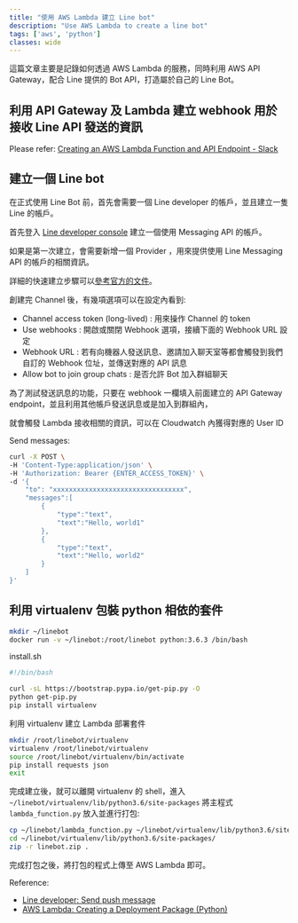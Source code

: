 ```yaml
---
title: "使用 AWS Lambda 建立 Line bot"
description: "Use AWS Lambda to create a line bot"
tags: ['aws', 'python']
classes: wide
---
```


這篇文章主要是記錄如何透過 AWS Lambda 的服務，同時利用 AWS API Gateway，配合 Line 提供的 Bot API，打造屬於自己的 Line Bot。

## 利用 API Gateway 及 Lambda 建立 webhook 用於接收 Line API 發送的資訊

Please refer: [Creating an AWS Lambda Function and API Endpoint - Slack](https://api.slack.com/tutorials/aws-lambda)

## 建立一個 Line bot

在正式使用 Line Bot 前，首先會需要一個 Line developer 的帳戶，並且建立一隻 Line 的帳戶。

首先登入 [Line developer console][line-developer-console] 建立一個使用 Messaging API 的帳戶。

如果是第一次建立，會需要新增一個 Provider ，用來提供使用 Line Messaging API 的帳戶的相關資訊。

詳細的快速建立步驟可以[參考官方的文件][line-developer-getting-started]。

創建完 Channel 後，有幾項選項可以在設定內看到:
- Channel access token (long-lived) : 用來操作 Channel 的 token
- Use webhooks : 開啟或關閉 Webhook 選項，接續下面的 Webhook URL 設定
- Webhook URL : 若有向機器人發送訊息、邀請加入聊天室等都會觸發到我們自訂的 Webhook 位址，並傳送對應的 API 訊息
- Allow bot to join group chats : 是否允許 Bot 加入群組聊天

為了測試發送訊息的功能，只要在 webhook 一欄填入前面建立的 API Gateway endpoint，並且利用其他帳戶發送訊息或是加入到群組內，

就會觸發 Lambda 接收相關的資訊，可以在 Cloudwatch 內獲得對應的 User ID

Send messages:

```bash
curl -X POST \
-H 'Content-Type:application/json' \
-H 'Authorization: Bearer {ENTER_ACCESS_TOKEN}' \
-d '{
    "to": "xxxxxxxxxxxxxxxxxxxxxxxxxxxxxxxxx",
    "messages":[
        {
            "type":"text",
            "text":"Hello, world1"
        },
        {
            "type":"text",
            "text":"Hello, world2"
        }
    ]
}'
```

## 利用 virtualenv 包裝 python 相依的套件 


```bash
mkdir ~/linebot
docker run -v ~/linebot:/root/linebot python:3.6.3 /bin/bash
```

install.sh
```bash
#!/bin/bash

curl -sL https://bootstrap.pypa.io/get-pip.py -O
python get-pip.py
pip install virtualenv
```

利用 virtualenv 建立 Lambda 部署套件

```bash
mkdir /root/linebot/virtualenv
virtualenv /root/linebot/virtualenv
source /root/linebot/virtualenv/bin/activate
pip install requests json
exit
```

完成建立後，就可以離開 virtualenv 的 shell，進入 `~/linebot/virtualenv/lib/python3.6/site-packages` 將主程式 `lambda_function.py` 放入並進行打包:

```bash
cp ~/linebot/lambda_function.py ~/linebot/virtualenv/lib/python3.6/site-packages/
cd ~/linebot/virtualenv/lib/python3.6/site-packages/
zip -r linebot.zip .
```

完成打包之後，將打包的程式上傳至 AWS Lambda 即可。

Reference:

- [Line developer: Send push message][line-developer-push-message]
- [AWS Lambda: Creating a Deployment Package (Python)][aws-creating-a-python-deployment-package]

[line-developer-console]: https://developers.line.me/console/
[line-developer-getting-started]: https://developers.line.me/en/docs/messaging-api/getting-started/
[line-developer-push-message]: https://developers.line.me/en/docs/messaging-api/reference/#send-push-message
[aws-creating-a-python-deployment-package]: http://docs.aws.amazon.com/lambda/latest/dg/lambda-python-how-to-create-deployment-package.html
